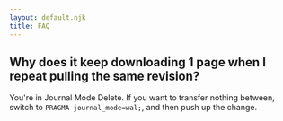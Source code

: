 ```yaml
---
layout: default.njk
title: FAQ
---
```

## Why does it keep downloading 1 page when I repeat pulling the same revision?

You're in Journal Mode Delete. If you want to transfer nothing between, switch to `PRAGMA journal_mode=wal;`, and then push up the change.
